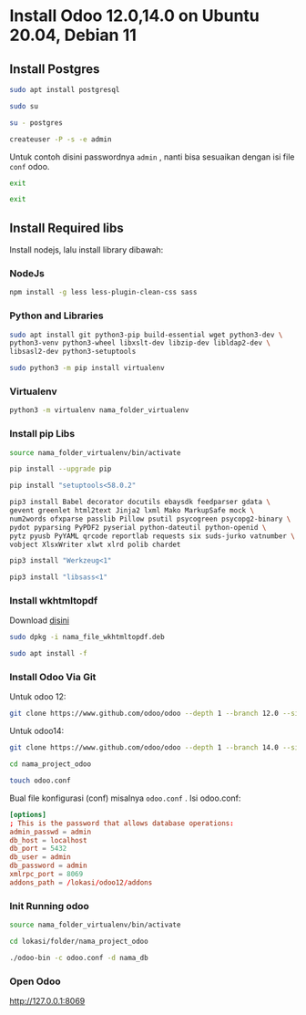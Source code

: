 # Install Odoo 12.0,14.0 on Ubuntu 20.04, Debian 11

## Install Postgres
```sh
sudo apt install postgresql
```
```sh
sudo su
```
```sh
su - postgres
```
```sh
createuser -P -s -e admin
```
Untuk contoh disini passwordnya `admin` , nanti bisa sesuaikan dengan isi file `conf` odoo.

```sh
exit
```
```sh
exit
```

## Install Required libs

Install nodejs, lalu install library dibawah:

### NodeJs
```sh
npm install -g less less-plugin-clean-css sass
```

### Python and Libraries
```sh
sudo apt install git python3-pip build-essential wget python3-dev \
python3-venv python3-wheel libxslt-dev libzip-dev libldap2-dev \
libsasl2-dev python3-setuptools
```
```sh
sudo python3 -m pip install virtualenv
```

### Virtualenv
```sh
python3 -m virtualenv nama_folder_virtualenv
```

### Install pip Libs
```sh
source nama_folder_virtualenv/bin/activate
```
```sh
pip install --upgrade pip
```
```sh
pip install "setuptools<58.0.2"
```
```sh
pip3 install Babel decorator docutils ebaysdk feedparser gdata \
gevent greenlet html2text Jinja2 lxml Mako MarkupSafe mock \
num2words ofxparse passlib Pillow psutil psycogreen psycopg2-binary \
pydot pyparsing PyPDF2 pyserial python-dateutil python-openid \
pytz pyusb PyYAML qrcode reportlab requests six suds-jurko vatnumber \
vobject XlsxWriter xlwt xlrd polib chardet
```
```sh
pip3 install "Werkzeug<1"
```
```sh
pip3 install "libsass<1"
```

### Install wkhtmltopdf
Download [disini](https://wkhtmltopdf.org/downloads.html)

```sh
sudo dpkg -i nama_file_wkhtmltopdf.deb
```
```sh
sudo apt install -f
```

### Install Odoo Via Git

Untuk odoo 12:
```sh
git clone https://www.github.com/odoo/odoo --depth 1 --branch 12.0 --single-branch nama_project_odoo
```

Untuk odoo14:
```sh
git clone https://www.github.com/odoo/odoo --depth 1 --branch 14.0 --single-branch nama_project_odoo
```

```sh
cd nama_project_odoo
```
```sh
touch odoo.conf
```

Bual file konfigurasi (conf) misalnya `odoo.conf` . Isi odoo.conf:
```conf
[options]
; This is the password that allows database operations:
admin_passwd = admin
db_host = localhost
db_port = 5432
db_user = admin
db_password = admin
xmlrpc_port = 8069
addons_path = /lokasi/odoo12/addons
```

### Init Running odoo
```sh
source nama_folder_virtualenv/bin/activate
```
```sh
cd lokasi/folder/nama_project_odoo
```
```sh
./odoo-bin -c odoo.conf -d nama_db
```

### Open Odoo
http://127.0.0.1:8069
